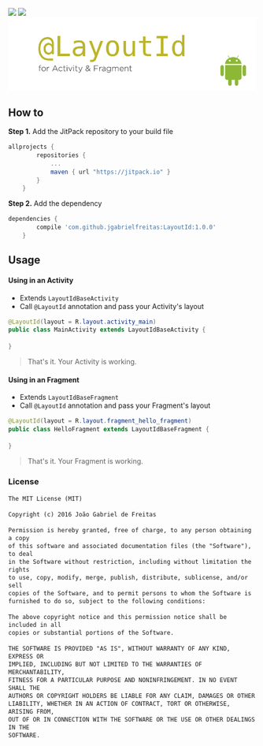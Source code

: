 [![](https://jitpack.io/v/jgabrielfreitas/DataControllerDemo.svg)](https://jitpack.io/#jgabrielfreitas/DataControllerDemo) [![](https://img.shields.io/badge/Language%20-Java-4682b4.svg)](https://jitpack.io/#jgabrielfreitas/DataControllerDemo)
![LayoutId](imgs/LayoutId-header.png)

## How to
**Step 1.** Add the JitPack repository to your build file
```gradle
allprojects {
		repositories {
			...
			maven { url "https://jitpack.io" }
		}
	}
```

**Step 2.** Add the dependency
```gradle
dependencies {
		compile 'com.github.jgabrielfreitas:LayoutId:1.0.0'
	}
```

## Usage

#### Using in an Activity

+ Extends `LayoutIdBaseActivity`
+ Call `@LayoutId` annotation and pass your Activity's layout

``` java
@LayoutId(layout = R.layout.activity_main)
public class MainActivity extends LayoutIdBaseActivity {

}
```

> That's it. Your Activity is working.


#### Using in an Fragment

+ Extends `LayoutIdBaseFragment`
+ Call `@LayoutId` annotation and pass your Fragment's layout

```java
@LayoutId(layout = R.layout.fragment_hello_fragment)
public class HelloFragment extends LayoutIdBaseFragment {

}
```
> That's it. Your Fragment is working.



### License
```
The MIT License (MIT)

Copyright (c) 2016 João Gabriel de Freitas

Permission is hereby granted, free of charge, to any person obtaining a copy
of this software and associated documentation files (the "Software"), to deal
in the Software without restriction, including without limitation the rights
to use, copy, modify, merge, publish, distribute, sublicense, and/or sell
copies of the Software, and to permit persons to whom the Software is
furnished to do so, subject to the following conditions:

The above copyright notice and this permission notice shall be included in all
copies or substantial portions of the Software.

THE SOFTWARE IS PROVIDED "AS IS", WITHOUT WARRANTY OF ANY KIND, EXPRESS OR
IMPLIED, INCLUDING BUT NOT LIMITED TO THE WARRANTIES OF MERCHANTABILITY,
FITNESS FOR A PARTICULAR PURPOSE AND NONINFRINGEMENT. IN NO EVENT SHALL THE
AUTHORS OR COPYRIGHT HOLDERS BE LIABLE FOR ANY CLAIM, DAMAGES OR OTHER
LIABILITY, WHETHER IN AN ACTION OF CONTRACT, TORT OR OTHERWISE, ARISING FROM,
OUT OF OR IN CONNECTION WITH THE SOFTWARE OR THE USE OR OTHER DEALINGS IN THE
SOFTWARE.
```

